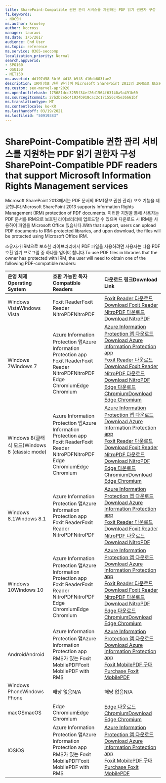 ```yaml
---
title: SharePoint-Compatible 권한 관리 서비스를 지원하는 PDF 읽기 권한자 구성
f1.keywords:
- NOCSH
ms.author: krowley
author: kccross
manager: laurawi
ms.date: 1/5/2017
audience: End User
ms.topic: reference
ms.service: O365-seccomp
localization_priority: Normal
search.appverid:
- SPO160
- OSU150
- MET150
ms.assetid: dd197d58-5bf6-4d18-b9f8-d16db603fae2
description: IRM(정보 권한 관리)이 Microsoft SharePoint 2013의 IRM으로 보호된 라이브러리에 업로드 및 다운로드된 PDF 문서를 보호하는 방법에 대해 자세히 알아보습니다.
ms.custom: seo-marvel-apr2020
ms.openlocfilehash: 175681dcc3255f34ef26d1564f63140a9a491b60
ms.sourcegitcommit: 27b2b2e5c41934b918cac2c171556c45e36661bf
ms.translationtype: MT
ms.contentlocale: ko-KR
ms.lasthandoff: 03/19/2021
ms.locfileid: "50919383"
---
```

# <a name="sharepoint-compatible-pdf-readers-that-support-microsoft-information-rights-management-services"></a><span data-ttu-id="95a99-103">SharePoint-Compatible 권한 관리 서비스를 지원하는 PDF 읽기 권한자 구성</span><span class="sxs-lookup"><span data-stu-id="95a99-103">SharePoint-Compatible PDF readers that support Microsoft Information Rights Management services</span></span>

<span data-ttu-id="95a99-104">Microsoft SharePoint 2013에서는 PDF 문서의 IRM(정보 권한 관리) 보호 기능을 제공합니다.</span><span class="sxs-lookup"><span data-stu-id="95a99-104">Microsoft SharePoint 2013 supports Information Rights Management (IRM) protection of PDF documents.</span></span> <span data-ttu-id="95a99-105">이러한 지원을 통해 사용자는 PDF 문서를 IRM으로 보호된 라이브러리에 업로드할 수 있으며 다운로드 시 IRM을 사용하여 파일을 Microsoft Office 있습니다.</span><span class="sxs-lookup"><span data-stu-id="95a99-105">With that support, users can upload PDF documents to IRM-protected libraries, and upon download, the files will be protected using Microsoft Office IRM.</span></span>
  
<span data-ttu-id="95a99-106">소유자가 IRM으로 보호한 라이브러리에서 PDF 파일을 사용하려면 사용자는 다음 PDF 호환 읽기 프로그램 중 하나를 얻어야 합니다.</span><span class="sxs-lookup"><span data-stu-id="95a99-106">To use PDF files in libraries that the owner has protected with IRM, the user will need to obtain one of the following PDF-compatible readers:</span></span>
  
| <span data-ttu-id="95a99-107">운영 체제</span><span class="sxs-lookup"><span data-stu-id="95a99-107">Operating System</span></span> | <span data-ttu-id="95a99-108">호환 가능한 독자</span><span class="sxs-lookup"><span data-stu-id="95a99-108">Compatible Readers</span></span> | <span data-ttu-id="95a99-109">다운로드 링크</span><span class="sxs-lookup"><span data-stu-id="95a99-109">Download Link</span></span> |
|:-----|:-----|:-----|
|<span data-ttu-id="95a99-110">Windows Vista</span><span class="sxs-lookup"><span data-stu-id="95a99-110">Windows Vista</span></span>  <br/> |<span data-ttu-id="95a99-111">Foxit Reader</span><span class="sxs-lookup"><span data-stu-id="95a99-111">Foxit Reader</span></span>  <br/> <span data-ttu-id="95a99-112">NitroPDF</span><span class="sxs-lookup"><span data-stu-id="95a99-112">NitroPDF</span></span>  <br/> |[<span data-ttu-id="95a99-113">Foxit Reader 다운로드</span><span class="sxs-lookup"><span data-stu-id="95a99-113">Download Foxit Reader</span></span>](https://go.microsoft.com/fwlink/?linkid=2139326) <br/> [<span data-ttu-id="95a99-114">NitroPDF 다운로드</span><span class="sxs-lookup"><span data-stu-id="95a99-114">Download NitroPDF</span></span>](https://go.microsoft.com/fwlink/?linkid=2139327) <br/> |
|<span data-ttu-id="95a99-115">Windows 7</span><span class="sxs-lookup"><span data-stu-id="95a99-115">Windows 7</span></span>  <br/> |<span data-ttu-id="95a99-116">Azure Information Protection 앱</span><span class="sxs-lookup"><span data-stu-id="95a99-116">Azure Information Protection app</span></span>  <br/> <span data-ttu-id="95a99-117">Foxit Reader</span><span class="sxs-lookup"><span data-stu-id="95a99-117">Foxit Reader</span></span>  <br/> <span data-ttu-id="95a99-118">NitroPDF</span><span class="sxs-lookup"><span data-stu-id="95a99-118">NitroPDF</span></span>  <br/> <span data-ttu-id="95a99-119">Edge Chromium</span><span class="sxs-lookup"><span data-stu-id="95a99-119">Edge Chromium</span></span>  <br/>|[<span data-ttu-id="95a99-120">Azure Information Protection 앱 다운로드</span><span class="sxs-lookup"><span data-stu-id="95a99-120">Download Azure Information Protection app</span></span>](https://go.microsoft.com/fwlink/?linkid=837797) <br/> [<span data-ttu-id="95a99-121">Foxit Reader 다운로드</span><span class="sxs-lookup"><span data-stu-id="95a99-121">Download Foxit Reader</span></span>](https://go.microsoft.com/fwlink/?linkid=2139326) <br/> [<span data-ttu-id="95a99-122">NitroPDF 다운로드</span><span class="sxs-lookup"><span data-stu-id="95a99-122">Download NitroPDF</span></span>](https://go.microsoft.com/fwlink/?linkid=2139327) <br/> [<span data-ttu-id="95a99-123">Edge 다운로드 Chromium</span><span class="sxs-lookup"><span data-stu-id="95a99-123">Download Edge Chromium</span></span>](https://support.microsoft.com/microsoft-edge/download-the-new-microsoft-edge-based-on-chromium-0f4a3dd7-55df-60f5-739f-00010dba52cf) <br/>|
|<span data-ttu-id="95a99-124">Windows 8(클래식 모드)</span><span class="sxs-lookup"><span data-stu-id="95a99-124">Windows 8 (classic mode)</span></span>  <br/> |<span data-ttu-id="95a99-125">Azure Information Protection 앱</span><span class="sxs-lookup"><span data-stu-id="95a99-125">Azure Information Protection app</span></span>  <br/> <span data-ttu-id="95a99-126">Foxit Reader</span><span class="sxs-lookup"><span data-stu-id="95a99-126">Foxit Reader</span></span>  <br/> <span data-ttu-id="95a99-127">NitroPDF</span><span class="sxs-lookup"><span data-stu-id="95a99-127">NitroPDF</span></span>  <br/> <span data-ttu-id="95a99-128">Edge Chromium</span><span class="sxs-lookup"><span data-stu-id="95a99-128">Edge Chromium</span></span>  <br/>|[<span data-ttu-id="95a99-129">Azure Information Protection 앱 다운로드</span><span class="sxs-lookup"><span data-stu-id="95a99-129">Download Azure Information Protection app</span></span>](https://go.microsoft.com/fwlink/?linkid=837797) <br/> [<span data-ttu-id="95a99-130">Foxit Reader 다운로드</span><span class="sxs-lookup"><span data-stu-id="95a99-130">Download Foxit Reader</span></span>](https://go.microsoft.com/fwlink/?linkid=2139326) <br/> [<span data-ttu-id="95a99-131">NitroPDF 다운로드</span><span class="sxs-lookup"><span data-stu-id="95a99-131">Download NitroPDF</span></span>](https://go.microsoft.com/fwlink/?linkid=2139327) <br/> [<span data-ttu-id="95a99-132">Edge 다운로드 Chromium</span><span class="sxs-lookup"><span data-stu-id="95a99-132">Download Edge Chromium</span></span>](https://support.microsoft.com/microsoft-edge/download-the-new-microsoft-edge-based-on-chromium-0f4a3dd7-55df-60f5-739f-00010dba52cf) <br/> |
|<span data-ttu-id="95a99-133">Windows 8.1</span><span class="sxs-lookup"><span data-stu-id="95a99-133">Windows 8.1</span></span>  <br/> |<span data-ttu-id="95a99-134">Azure Information Protection 앱</span><span class="sxs-lookup"><span data-stu-id="95a99-134">Azure Information Protection app</span></span>  <br/> <span data-ttu-id="95a99-135">Foxit Reader</span><span class="sxs-lookup"><span data-stu-id="95a99-135">Foxit Reader</span></span>  <br/> <span data-ttu-id="95a99-136">NitroPDF</span><span class="sxs-lookup"><span data-stu-id="95a99-136">NitroPDF</span></span>  <br/> |[<span data-ttu-id="95a99-137">Azure Information Protection 앱 다운로드</span><span class="sxs-lookup"><span data-stu-id="95a99-137">Download Azure Information Protection app</span></span>](https://go.microsoft.com/fwlink/?linkid=837797) <br/> [<span data-ttu-id="95a99-138">Foxit Reader 다운로드</span><span class="sxs-lookup"><span data-stu-id="95a99-138">Download Foxit Reader</span></span>](https://go.microsoft.com/fwlink/?linkid=2139326) <br/> [<span data-ttu-id="95a99-139">NitroPDF 다운로드</span><span class="sxs-lookup"><span data-stu-id="95a99-139">Download NitroPDF</span></span>](https://go.microsoft.com/fwlink/?linkid=2139327) <br/> |
|<span data-ttu-id="95a99-140">Windows 10</span><span class="sxs-lookup"><span data-stu-id="95a99-140">Windows 10</span></span>  <br/> |<span data-ttu-id="95a99-141">Azure Information Protection 앱</span><span class="sxs-lookup"><span data-stu-id="95a99-141">Azure Information Protection app</span></span>  <br/> <span data-ttu-id="95a99-142">Foxit Reader</span><span class="sxs-lookup"><span data-stu-id="95a99-142">Foxit Reader</span></span>  <br/> <span data-ttu-id="95a99-143">NitroPDF</span><span class="sxs-lookup"><span data-stu-id="95a99-143">NitroPDF</span></span>  <br/> <span data-ttu-id="95a99-144">Edge Chromium</span><span class="sxs-lookup"><span data-stu-id="95a99-144">Edge Chromium</span></span>  <br/> |[<span data-ttu-id="95a99-145">Azure Information Protection 앱 다운로드</span><span class="sxs-lookup"><span data-stu-id="95a99-145">Download Azure Information Protection app</span></span>](https://go.microsoft.com/fwlink/?linkid=837797) <br/> [<span data-ttu-id="95a99-146">Foxit Reader 다운로드</span><span class="sxs-lookup"><span data-stu-id="95a99-146">Download Foxit Reader</span></span>](https://go.microsoft.com/fwlink/?linkid=2139326) <br/> [<span data-ttu-id="95a99-147">NitroPDF 다운로드</span><span class="sxs-lookup"><span data-stu-id="95a99-147">Download NitroPDF</span></span>](https://go.microsoft.com/fwlink/?linkid=2139327) <br/> [<span data-ttu-id="95a99-148">Edge 다운로드 Chromium</span><span class="sxs-lookup"><span data-stu-id="95a99-148">Download Edge Chromium</span></span>](https://support.microsoft.com/microsoft-edge/download-the-new-microsoft-edge-based-on-chromium-0f4a3dd7-55df-60f5-739f-00010dba52cf) <br/> |
|<span data-ttu-id="95a99-149">Android</span><span class="sxs-lookup"><span data-stu-id="95a99-149">Android</span></span>  <br/> |<span data-ttu-id="95a99-150">Azure Information Protection 앱</span><span class="sxs-lookup"><span data-stu-id="95a99-150">Azure Information Protection app</span></span>  <br/> <span data-ttu-id="95a99-151">RMS가 있는 Foxit MobilePDF</span><span class="sxs-lookup"><span data-stu-id="95a99-151">Foxit MobilePDF with RMS</span></span>  <br/> |[<span data-ttu-id="95a99-152">Azure Information Protection 앱 다운로드</span><span class="sxs-lookup"><span data-stu-id="95a99-152">Download Azure Information Protection app</span></span>](/azure/information-protection/rms-client/protected-pdf-readers#installing-a-protected-pdf-reader-for-mobile-iosandroidc) <br/> [<span data-ttu-id="95a99-153">Foxit MobilePDF 구매</span><span class="sxs-lookup"><span data-stu-id="95a99-153">Purchase Foxit MobilePDF</span></span>](https://play.google.com/store/apps/details?id=com.foxit.mobile.pdf.lite) <br/> |
|<span data-ttu-id="95a99-154">Windows Phone</span><span class="sxs-lookup"><span data-stu-id="95a99-154">Windows Phone</span></span>  <br/> |<span data-ttu-id="95a99-155">해당 없음</span><span class="sxs-lookup"><span data-stu-id="95a99-155">N/A</span></span>  <br/> |<span data-ttu-id="95a99-156">해당 없음</span><span class="sxs-lookup"><span data-stu-id="95a99-156">N/A</span></span>  <br/> |
|<span data-ttu-id="95a99-157">macOS</span><span class="sxs-lookup"><span data-stu-id="95a99-157">macOS</span></span>  <br/> |<span data-ttu-id="95a99-158">Edge Chromium</span><span class="sxs-lookup"><span data-stu-id="95a99-158">Edge Chromium</span></span>  <br/> |[<span data-ttu-id="95a99-159">Edge 다운로드 Chromium</span><span class="sxs-lookup"><span data-stu-id="95a99-159">Download Edge Chromium</span></span>](https://support.microsoft.com/microsoft-edge/download-the-new-microsoft-edge-based-on-chromium-0f4a3dd7-55df-60f5-739f-00010dba52cf)  <br/> |
|<span data-ttu-id="95a99-160">IOS</span><span class="sxs-lookup"><span data-stu-id="95a99-160">IOS</span></span>  <br/> |<span data-ttu-id="95a99-161">Azure Information Protection 앱</span><span class="sxs-lookup"><span data-stu-id="95a99-161">Azure Information Protection app</span></span>  <br/> <span data-ttu-id="95a99-162">RMS가 있는 Foxit MobilePDF</span><span class="sxs-lookup"><span data-stu-id="95a99-162">Foxit MobilePDF with RMS</span></span>  <br/> |[<span data-ttu-id="95a99-163">Azure Information Protection 앱 다운로드</span><span class="sxs-lookup"><span data-stu-id="95a99-163">Download Azure Information Protection app</span></span>](/azure/information-protection/rms-client/protected-pdf-readers#installing-a-protected-pdf-reader-for-windows-or-mac) <br/> [<span data-ttu-id="95a99-164">Foxit MobilePDF 구매</span><span class="sxs-lookup"><span data-stu-id="95a99-164">Purchase Foxit MobilePDF</span></span>](https://play.google.com/store/apps/details?id=com.foxit.mobile.pdf.lite) <br/> |
